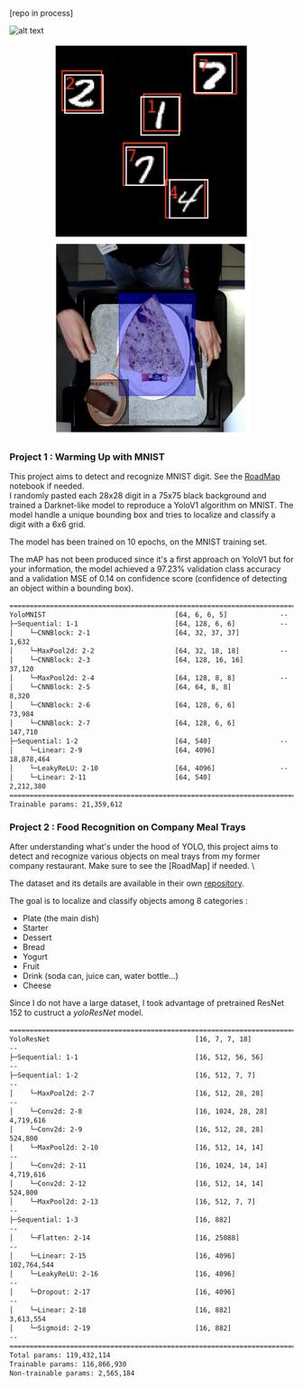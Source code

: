 [repo in process]

![alt text](https://github.com/ThOpaque/Food_Recognition/blob/main/WarmingUp_with_MNIST/results/MNIST_localization_10exemples.png)


<p align="center">
  <img src="https://github.com/E-delweiss/Food_Recognition/blob/main/WarmingUp_with_MNIST_multi/img_utils/img_ex.png" width="350"/>
  <img src="https://github.com/E-delweiss/Food_Recognition/blob/main/YoloV1_Compagny_MealTrays/img_utils/ex_food_reco.jpeg" width="350"/>
</p>



### Project 1 : Warming Up with MNIST
This project aims to detect and recognize MNIST digit. See the [RoadMap](https://github.com/ThOpaque/Food_Recognition/blob/main/WarmingUp_with_MNIST/RoadMap.md) notebook if needed.\
I randomly pasted each 28x28 digit in a 75x75 black background and trained a Darknet-like model to reproduce a YoloV1 algorithm on MNIST. The model handle a unique bounding box and tries to localize and classify a digit with a 6x6 grid.

The model has been trained on 10 epochs, on the MNIST training set.

The mAP has not been produced since it's a first approach on YoloV1 but for your information, the model achieved a 97.23% validation class accuracy and a validation MSE of 0.14 on confidence score (confidence of detecting an object within a bounding box).


```
==========================================================================================
YoloMNIST                                [64, 6, 6, 5]             --
├─Sequential: 1-1                        [64, 128, 6, 6]           --
│    └─CNNBlock: 2-1                     [64, 32, 37, 37]          1,632
│    └─MaxPool2d: 2-2                    [64, 32, 18, 18]          --
│    └─CNNBlock: 2-3                     [64, 128, 16, 16]         37,120
│    └─MaxPool2d: 2-4                    [64, 128, 8, 8]           --
│    └─CNNBlock: 2-5                     [64, 64, 8, 8]            8,320
│    └─CNNBlock: 2-6                     [64, 128, 6, 6]           73,984
│    └─CNNBlock: 2-7                     [64, 128, 6, 6]           147,710
├─Sequential: 1-2                        [64, 540]                 --
│    └─Linear: 2-9                       [64, 4096]                18,878,464
│    └─LeakyReLU: 2-10                   [64, 4096]                --
│    └─Linear: 2-11                      [64, 540]                 2,212,380
==========================================================================================
Trainable params: 21,359,612
```


### Project 2 : Food Recognition on Company Meal Trays
After understanding what's under the hood of YOLO, this project aims to detect and recognize various objects on meal trays from my former company restaurant. Make sure to see the [RoadMap] if needed. \

The dataset and its details are available in their own [repository](https://github.com/E-delweiss/mealtray_dataset).

The goal is to localize and classify objects among 8 categories :
* Plate (the main dish)
* Starter
* Dessert
* Bread
* Yogurt
* Fruit
* Drink (soda can, juice can, water bottle...)
* Cheese

Since I do not have a large dataset, I took advantage of pretrained ResNet 152 to custruct a *yoloResNet* model.

```
===============================================================================================
YoloResNet                                    [16, 7, 7, 18]            --
├─Sequential: 1-1                             [16, 512, 56, 56]         --
├─Sequential: 1-2                             [16, 512, 7, 7]           --
│    └─MaxPool2d: 2-7                         [16, 512, 28, 28]         --
│    └─Conv2d: 2-8                            [16, 1024, 28, 28]        4,719,616
│    └─Conv2d: 2-9                            [16, 512, 28, 28]         524,800
│    └─MaxPool2d: 2-10                        [16, 512, 14, 14]         --
│    └─Conv2d: 2-11                           [16, 1024, 14, 14]        4,719,616
│    └─Conv2d: 2-12                           [16, 512, 14, 14]         524,800
│    └─MaxPool2d: 2-13                        [16, 512, 7, 7]           --
├─Sequential: 1-3                             [16, 882]                 --
│    └─Flatten: 2-14                          [16, 25088]               --
│    └─Linear: 2-15                           [16, 4096]                102,764,544
│    └─LeakyReLU: 2-16                        [16, 4096]                --
│    └─Dropout: 2-17                          [16, 4096]                --
│    └─Linear: 2-18                           [16, 882]                 3,613,554
│    └─Sigmoid: 2-19                          [16, 882]                 --
===============================================================================================
Total params: 119,432,114
Trainable params: 116,866,930
Non-trainable params: 2,565,184
```
